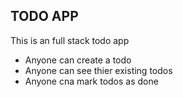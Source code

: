 ## TODO APP

This is an full stack todo app
 - Anyone can create a todo
 - Anyone can see thier existing todos
 - Anyone cna mark todos as done
